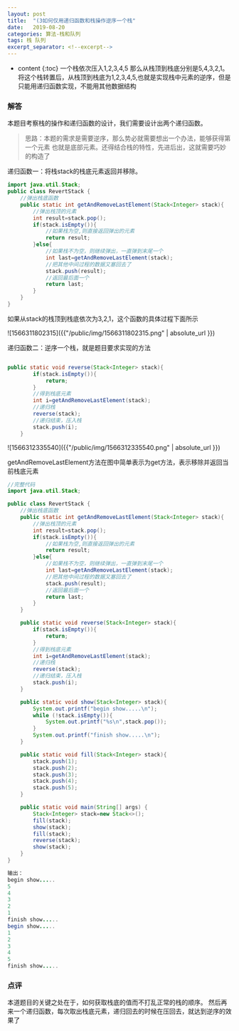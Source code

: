 ```yaml
---
layout: post
title:  "(3如何仅用递归函数和栈操作逆序一个栈"
date:   2019-08-20 
categories: 算法-栈和队列
tags: 栈 队列
excerpt_separator: <!--excerpt-->
---
```


* content
{:toc}
一个栈依次压入1,2,3,4,5 那么从栈顶到栈底分别是5,4,3,2,1。将这个栈转置后，从栈顶到栈底为1,2,3,4,5,也就是实现栈中元素的逆序，但是只能用递归函数实现，不能用其他数据结构
<!--excerpt-->

### 解答
本题目考察栈的操作和递归函数的设计，我们需要设计出两个递归函数。
> 思路：本题的需求是需要逆序，那么势必就需要想出一个办法，能够获得第一个元素
也就是底部元素。还得结合栈的特性，先进后出，这就需要巧妙的构造了


递归函数一：将栈stack的栈底元素返回并移除。

``` java
import java.util.Stack;
public class RevertStack {
    //弹出栈底函数
    public static int getAndRemoveLastElement(Stack<Integer> stack){
        //弹出栈顶的元素
        int result=stack.pop();
        if(stack.isEmpty()){
            //如果栈为空,则直接返回弹出的元素
            return result;
        }else{
            //如果栈不为空，则继续弹出，一直弹到末尾一个
            int last=getAndRemoveLastElement(stack);
            //把其他中间过程的数据又塞回去了
            stack.push(result);
            //返回最后面一个
            return last;
        }
    }
}
```

如果从stack的栈顶到栈底依次为3,2,1，这个函数的具体过程下面所示

![1566311802315]({{"/public/img/1566311802315.png" | absolute_url }}) 

递归函数二：逆序一个栈，就是题目要求实现的方法

``` java

public static void reverse(Stack<Integer> stack){
        if(stack.isEmpty()){
            return;
        }
        //得到栈底元素
        int i=getAndRemoveLastElement(stack);
        //递归栈
        reverse(stack);
        //递归结束，压入栈
        stack.push(i);
    }
```

![1566312335540]({{"/public/img/1566312335540.png" | absolute_url }}) 

getAndRemoveLastElement方法在图中简单表示为get方法，表示移除并返回当前栈底元素



``` java
//完整代码
import java.util.Stack;

public class RevertStack {
    //弹出栈底函数
    public static int getAndRemoveLastElement(Stack<Integer> stack){
        //弹出栈顶的元素
        int result=stack.pop();
        if(stack.isEmpty()){
            //如果栈为空,则直接返回弹出的元素
            return result;
        }else{
            //如果栈不为空，则继续弹出，一直弹到末尾一个
            int last=getAndRemoveLastElement(stack);
            //把其他中间过程的数据又塞回去了
            stack.push(result);
            //返回最后面一个
            return last;
        }
    }

    public static void reverse(Stack<Integer> stack){
        if(stack.isEmpty()){
            return;
        }
        //得到栈底元素
        int i=getAndRemoveLastElement(stack);
        //递归栈
        reverse(stack);
        //递归结束，压入栈
        stack.push(i);
    }

    public static void show(Stack<Integer> stack){
        System.out.printf("begin show.....\n");
        while (!stack.isEmpty()){
            System.out.printf("%s\n",stack.pop());
        }
        System.out.printf("finish show.....\n");
    }

    public static void fill(Stack<Integer> stack){
        stack.push(1);
        stack.push(2);
        stack.push(3);
        stack.push(4);
        stack.push(5);
    }

    public static void main(String[] args) {
        Stack<Integer> stack=new Stack<>();
        fill(stack);
        show(stack);
        fill(stack);
        reverse(stack);
        show(stack);
    }
}

输出：
begin show.....
5
4
3
2
1
finish show.....
begin show.....
1
2
3
4
5
finish show.....

```

### 点评
本道题目的关键之处在于，如何获取栈底的值而不打乱正常的栈的顺序。
然后再来一个递归函数，每次取出栈底元素，递归回去的时候在压回去，就达到逆序的效果了